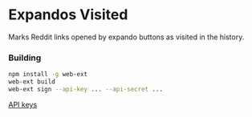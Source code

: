 # Expandos Visited

Marks Reddit links opened by expando buttons as visited in the history.

### Building

```bash
npm install -g web-ext
web-ext build
web-ext sign --api-key ... --api-secret ...
```

[API keys](https://addons.mozilla.org/en-GB/developers/addon/api/key/)
